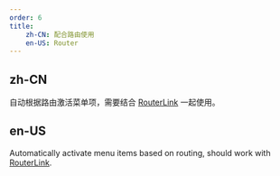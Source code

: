 ```yaml
---
order: 6
title:
    zh-CN: 配合路由使用
    en-US: Router
---
```


## zh-CN

自动根据路由激活菜单项，需要结合 [RouterLink](https://angular.dev/api/router/RouterLink) 一起使用。

## en-US

Automatically activate menu items based on routing, should work with [RouterLink](https://angular.dev/api/router/RouterLink).